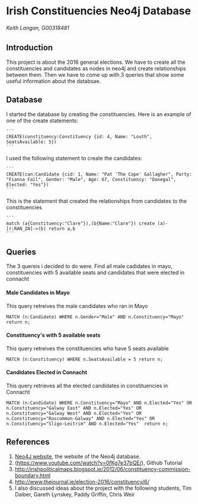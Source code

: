 # Irish Constituencies Neo4j Database
###### Keith Langan, G00318481

## Introduction
This project is about the 2016 general elections. We have to create all the constituencies and candidates as nodes in neo4j and create relationships between them. 
Then we have to come up with 3 queries that show some useful information about the databsae. 

## Database
I started the database by creating the constituencies. Here is an example of one of the create statements:
	
	```
	CREATE(constituency:Constituency {id: 4, Name: "Louth", SeatsAvailable: 5})
	```
	
I used the following statement to create the candidates:
	
	```
	CREATE(can:Candidate {cid: 1, Name: "Pat 'The Cope' Gallagher", Party: "Fianna Fail", Gender: "Male", Age: 67, Constituency: "Donegal", Elected: "Yes"})
	```
	
This is the statement that created the relationships from candidates to the constituencies
	
	```
	match (a{Constituency:"Clare"}),(b{Name:"Clare"}) create (a)-[r:RAN_IN]->(b) return a,b	
	```
	
## Queries
The 3 quereis i decided to do were. Find all male cadidates in mayo, constituencies with 5 available seats and candidates that were elected in connacht

#### Male Candidates in Mayo 
This query retreives the male candidates who ran in Mayo
```cypher
MATCH (n:Candidate) WHERE n.Gender="Male" AND n.Constituency="Mayo" return n;
```

#### Constituency's with 5 available seats
This query retreives the constituencies who have 5 seats available 
```cypher
MATCH (n:Constituency) WHERE n.SeatsAvailable = 5 return n;
```

#### Candidates Elected in Connacht
This query retrieves all the elected candidates in constituencies in Connacht
```cypher
MATCH (n:Candidate) WHERE n.Constituency="Mayo" AND n.Elected="Yes" OR n.Constituency="Galway East" AND n.Elected="Yes" OR n.Constituency="Galway West" AND n.Elected="Yes" OR n.Constituency="Roscommon-Galway" AND n.Elected="Yes" OR n.Constituency="Sligo-Leitrim" AND n.Elected="Yes"  return n;
```

## References
1. [Neo4J website](http://neo4j.com/), the website of the Neo4j database.
2. (https://www.youtube.com/watch?v=0fKg7e37bQE/),  Github Tutorial
3. http://irishpoliticalmaps.blogspot.ie/2012/06/constituency-commission-boundary.html
4. http://www.thejournal.ie/election-2016/constituency/6/
5. I also discussed ideas about the project with the following students, Tim Daiber, Gareth Lynskey, Paddy Griffin, Chris Weir

